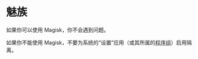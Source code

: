 # 魅族

如果你可以使用 Magisk，你不会遇到问题。

如果你不能使用 Magisk，不要为系统的“设置”应用（或其所属的[程序组](./../advanced/shared_user_id.html)）启用隔离。